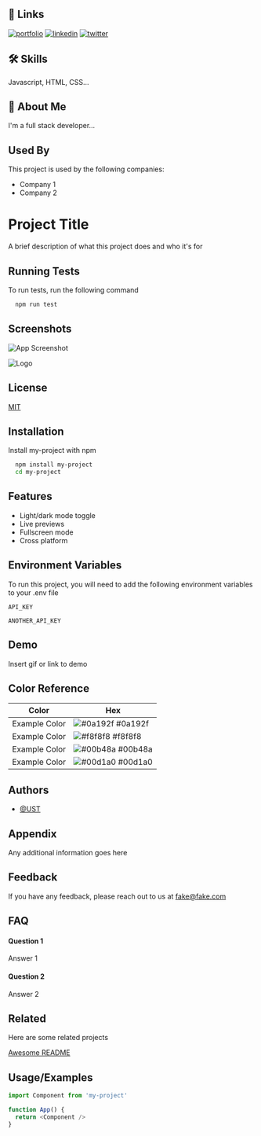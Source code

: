 
## 🔗 Links
[![portfolio](https://img.shields.io/badge/my_portfolio-000?style=for-the-badge&logo=ko-fi&logoColor=white)](https://katherineoelsner.com/)
[![linkedin](https://img.shields.io/badge/linkedin-0A66C2?style=for-the-badge&logo=linkedin&logoColor=white)](https://www.linkedin.com/)
[![twitter](https://img.shields.io/badge/twitter-1DA1F2?style=for-the-badge&logo=twitter&logoColor=white)](https://twitter.com/)


## 🛠 Skills
Javascript, HTML, CSS...


## 🚀 About Me
I'm a full stack developer...


## Used By

This project is used by the following companies:

- Company 1
- Company 2


# Project Title

A brief description of what this project does and who it's for


## Running Tests

To run tests, run the following command

```bash
  npm run test
```


## Screenshots

![App Screenshot](https://via.placeholder.com/468x300?text=App+Screenshot+Here)


![Logo](https://dev-to-uploads.s3.amazonaws.com/uploads/articles/th5xamgrr6se0x5ro4g6.png)


## License

[MIT](https://choosealicense.com/licenses/mit/)


## Installation

Install my-project with npm

```bash
  npm install my-project
  cd my-project
```
    
## Features

- Light/dark mode toggle
- Live previews
- Fullscreen mode
- Cross platform


## Environment Variables

To run this project, you will need to add the following environment variables to your .env file

`API_KEY`

`ANOTHER_API_KEY`


## Demo

Insert gif or link to demo

## Color Reference

| Color             | Hex                                                                |
| ----------------- | ------------------------------------------------------------------ |
| Example Color | ![#0a192f](https://via.placeholder.com/10/0a192f?text=+) #0a192f |
| Example Color | ![#f8f8f8](https://via.placeholder.com/10/f8f8f8?text=+) #f8f8f8 |
| Example Color | ![#00b48a](https://via.placeholder.com/10/00b48a?text=+) #00b48a |
| Example Color | ![#00d1a0](https://via.placeholder.com/10/00b48a?text=+) #00d1a0 |


## Authors

- [@UST](https://www.github.com/Ust-test)


## Appendix

Any additional information goes here


## Feedback

If you have any feedback, please reach out to us at fake@fake.com


## FAQ

#### Question 1

Answer 1

#### Question 2

Answer 2


## Related

Here are some related projects

[Awesome README](https://github.com/matiassingers/awesome-readme)


## Usage/Examples

```javascript
import Component from 'my-project'

function App() {
  return <Component />
}
```

